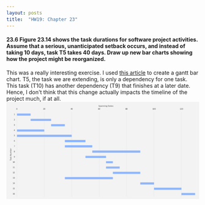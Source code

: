 ```yaml
---
layout: posts
title:  "HW19: Chapter 23"
---
```

#### 23.6 Figure 23.14 shows the task durations for software project activities. Assume that a serious, unanticipated setback occurs, and instead of taking 10 days, task T5 takes 40 days. Draw up new bar charts showing how the project might be reorganized.
This was a really interesting exercise. I used [this article](https://www.teamgantt.com/free-gantt-chart-excel-template) to create a gantt bar chart. T5, the task we are extending, is only a dependency for one task. This task (T10) has another dependency (T9) that finishes at a later date. Hence, I don't think that this change actually impacts the timeline of the project much, if at all. 
![](https://github.com/jannekemorin/jannekemorin.github.io/blob/master/assets/images/23.6.png?raw=true)

